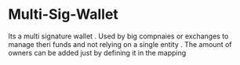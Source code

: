 # Multi-Sig-Wallet
Its a multi signature wallet . Used by big compnaies or exchanges to manage theri funds and not relying on a single entity . The amount of owners can be added just by defining it in the mapping 
